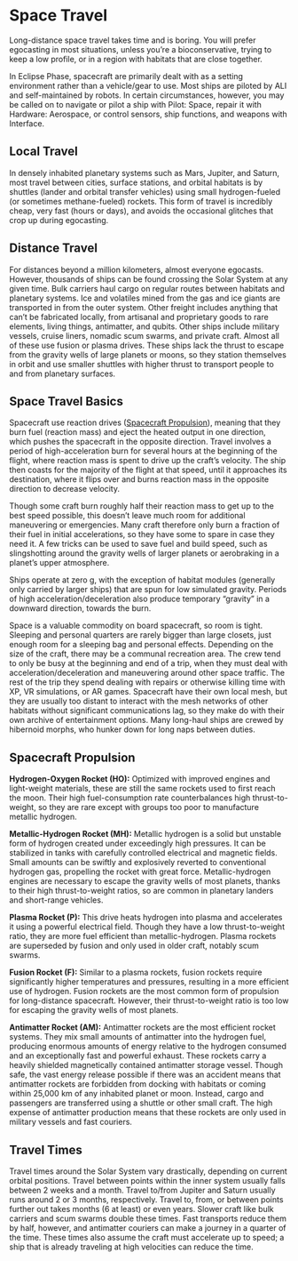 # Space Travel

Long-distance space travel takes time and is boring. You will prefer egocasting in most situations, unless you’re a bioconservative, trying to keep a low profile, or in a region with habitats that are close together.

In Eclipse Phase, spacecraft are primarily dealt with as a setting environment rather than a vehicle/gear to use. Most ships are piloted by ALI and self-maintained by robots. In certain circumstances, however, you may be called on to navigate or pilot a ship with Pilot: Space, repair it with Hardware: Aerospace, or control sensors, ship functions, and weapons with Interface.

## Local Travel

In densely inhabited planetary systems such as Mars, Jupiter, and Saturn, most travel between cities, surface stations, and orbital habitats is by shuttles (lander and orbital transfer vehicles) using small hydrogen-fueled (or sometimes methane-fueled) rockets. This form of travel is incredibly cheap, very fast (hours or days), and avoids the occasional glitches that crop up during egocasting.

## Distance Travel

For distances beyond a million kilometers, almost everyone egocasts. However, thousands of ships can be found crossing the Solar System at any given time. Bulk carriers haul cargo on regular routes between habitats and planetary systems. Ice and volatiles mined from the gas and ice giants are transported in from the outer system. Other freight includes anything that can’t be fabricated locally, from artisanal and proprietary goods to rare elements, living things, antimatter, and qubits. Other ships include military vessels, cruise liners, nomadic scum swarms, and private craft. Almost all of these use fusion or plasma drives. These ships lack the thrust to escape from the gravity wells of large planets or moons, so they station themselves in orbit and use smaller shuttles with higher thrust to transport people to and from planetary surfaces.

## Space Travel Basics

Spacecraft use reaction drives ([Spacecraft Propulsion](../15/09-space-travel.md#spacecraft-propulsion)), meaning that they burn fuel (reaction mass) and eject the heated output in one direction, which pushes the spacecraft in the opposite direction. Travel involves a period of high-acceleration burn for several hours at the beginning of the flight, where reaction mass is spent to drive up the craft’s velocity. The ship then coasts for the majority of the flight at that speed, until it approaches its destination, where it flips over and burns reaction mass in the opposite direction to decrease velocity.

Though some craft burn roughly half their reaction mass to get up to the best speed possible, this doesn’t leave much room for additional maneuvering or emergencies. Many craft therefore only burn a fraction of their fuel in initial accelerations, so they have some to spare in case they need it. A few tricks can be used to save fuel and build speed, such as slingshotting around the gravity wells of larger planets or aerobraking in a planet’s upper atmosphere.

Ships operate at zero g, with the exception of habitat modules (generally only carried by larger ships) that are spun for low simulated gravity. Periods of high acceleration/deceleration also produce temporary “gravity” in a downward direction, towards the burn.

Space is a valuable commodity on board spacecraft, so room is tight. Sleeping and personal quarters are rarely bigger than large closets, just enough room for a sleeping bag and personal effects. Depending on the size of the craft, there may be a communal recreation area. The crew tend to only be busy at the beginning and end of a trip, when they must deal with acceleration/deceleration and maneuvering around other space traffic. The rest of the trip they spend dealing with repairs or otherwise killing time with XP, VR simulations, or AR games. Spacecraft have their own local mesh, but they are usually too distant to interact with the mesh networks of other habitats without significant communications lag, so they make do with their own archive of entertainment options. Many long-haul ships are crewed by hibernoid morphs, who hunker down for long naps between duties.

<!-- CLEANED blockquote -->

## Spacecraft Propulsion

**Hydrogen-Oxygen Rocket (HO):** Optimized with improved engines and light-weight materials, these are still the same rockets used to first reach the moon. Their high fuel-consumption rate counterbalances high thrust-to-weight, so they are rare except with groups too poor to manufacture metallic hydrogen.

**Metallic-Hydrogen Rocket (MH):** Metallic hydrogen is a solid but unstable form of hydrogen created under exceedingly high pressures. It can be stabilized in tanks with carefully controlled electrical and magnetic fields. Small amounts can be swiftly and explosively reverted to conventional hydrogen gas, propelling the rocket with great force. Metallic-hydrogen engines are necessary to escape the gravity wells of most planets, thanks to their high thrust-to-weight ratios, so are common in planetary landers and short-range vehicles.

**Plasma Rocket (P):** This drive heats hydrogen into plasma and accelerates it using a powerful electrical field. Though they have a low thrust-to-weight ratio, they are more fuel efficient than metallic-hydrogen. Plasma rockets are superseded by fusion and only used in older craft, notably scum swarms.

**Fusion Rocket (F):** Similar to a plasma rockets, fusion rockets require significantly higher temperatures and pressures, resulting in a more efficient use of hydrogen. Fusion rockets are the most common form of propulsion for long-distance spacecraft. However, their thrust-to-weight ratio is too low for escaping the gravity wells of most planets.

**Antimatter Rocket (AM):** Antimatter rockets are the most efficient rocket systems. They mix small amounts of antimatter into the hydrogen fuel, producing enormous amounts of energy relative to the hydrogen consumed and an exceptionally fast and powerful exhaust. These rockets carry a heavily shielded magnetically contained antimatter storage vessel. Though safe, the vast energy release possible if there was an accident means that antimatter rockets are forbidden from docking with habitats or coming within 25,000&nbsp;km of any inhabited planet or moon. Instead, cargo and passengers are transferred using a shuttle or other small craft. The high expense of antimatter production means that these rockets are only used in military vessels and fast couriers.

<!-- CLEANED /blockquote -->

## Travel Times

Travel times around the Solar System vary drastically, depending on current orbital positions. Travel between points within the inner system usually falls between 2 weeks and a month. Travel to/from Jupiter and Saturn usually runs around 2 or 3 months, respectively. Travel to, from, or between points further out takes months (6 at least) or even years. Slower craft like bulk carriers and scum swarms double these times. Fast transports reduce them by half, however, and antimatter couriers can make a journey in a quarter of the time. These times also assume the craft must accelerate up to speed; a ship that is already traveling at high velocities can reduce the time.
